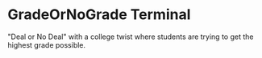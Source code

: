 # GradeOrNoGrade Terminal
"Deal or No Deal" with a college twist where students are trying to get the highest grade possible.
